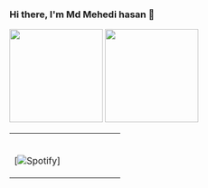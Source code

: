 ### Hi there, I'm Md Mehedi hasan 👋

<a href="https://github.com/Mahadi74"><img src="https://github-readme-stats.vercel.app/api?username=Mahadi74&count_private=true&show_icons=true&hide_border=true&theme=radical" height="165" /></a> <a href="https://github.com/Mahadi74"><img src="https://github-readme-stats.vercel.app/api/top-langs/?username=Mahadi74&langs_count=8&hide=html,css&layout=compact&theme=radical" height="165" /></a>

<table width="100%"> 
  <tr>
  <td width="50%">
      
   <br> [![Spotify](https://novatorem.vercel.app/api/spotify)]

  </td>
  
  </table>